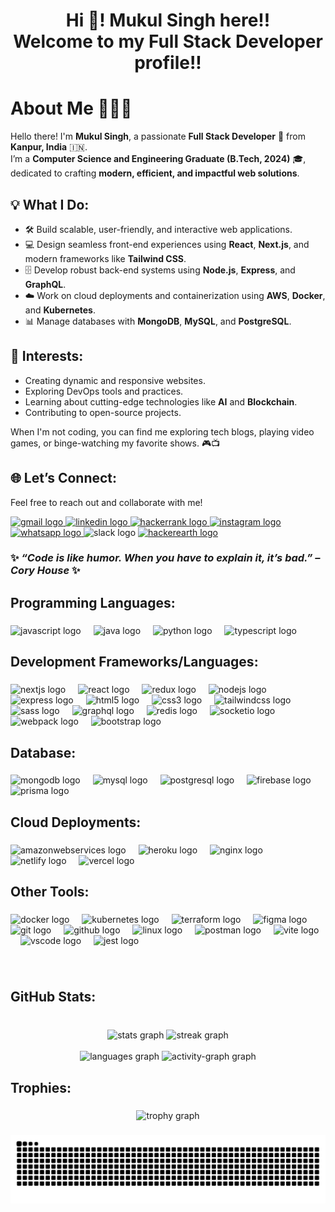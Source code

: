 <h1 align="center">Hi 👋! Mukul Singh here!!<br>Welcome to my Full Stack Developer profile!!</h1>


<!--<br clear="both">-->


# About Me 👨‍💻✨


Hello there! I'm **Mukul Singh**, a passionate **Full Stack Developer** 🚀 from **Kanpur, India** 🇮🇳.  
I’m a **Computer Science and Engineering Graduate (B.Tech, 2024)** 🎓, dedicated to crafting **modern, efficient, and impactful web solutions**.



## 💡 What I Do:
- 🛠️ Build scalable, user-friendly, and interactive web applications.
- 💻 Design seamless front-end experiences using **React**, **Next.js**, and modern frameworks like **Tailwind CSS**.
- 🗄️ Develop robust back-end systems using **Node.js**, **Express**, and **GraphQL**.
- ☁️ Work on cloud deployments and containerization using **AWS**, **Docker**, and **Kubernetes**.
- 📊 Manage databases with **MongoDB**, **MySQL**, and **PostgreSQL**.




## 🚀 Interests:
- Creating dynamic and responsive websites.
- Exploring DevOps tools and practices.
- Learning about cutting-edge technologies like **AI** and **Blockchain**.
- Contributing to open-source projects.

When I'm not coding, you can find me exploring tech blogs, playing video games, or binge-watching my favorite shows. 🎮📺


## 🌐 Let’s Connect:
Feel free to reach out and collaborate with me!  
<div>
  <a href="mailto:mukulsingh0571@gmail.com?subject=Hey!%20I%20want%20to%20connect%20to%20you" target="_blank">
    <img src="https://img.shields.io/static/v1?message=Gmail&logo=gmail&label=&color=D14836&logoColor=white&labelColor=&style=for-the-badge" height="35" alt="gmail logo"  />
  </a>
  <a href="www.linkedin.com/in/mukul-singh-95385720a" target="_blank">
    <img src="https://img.shields.io/static/v1?message=LinkedIn&logo=linkedin&label=&color=0077B5&logoColor=white&labelColor=&style=for-the-badge" height="35" alt="linkedin logo"  />
  </a>
  <a href="https://www.hackerrank.com/profile/mukulsingh0571" target="_blank">
    <img src="https://img.shields.io/static/v1?message=HackerRank&logo=hackerrank&label=&color=2EC866&logoColor=white&labelColor=&style=for-the-badge" height="35" alt="hackerrank logo"  />
  </a>
  <a href="https://www.instagram.com/maverick.mukul/" target="_blank">
    <img src="https://img.shields.io/static/v1?message=Instagram&logo=instagram&label=&color=E4405F&logoColor=white&labelColor=&style=for-the-badge" height="35" alt="instagram logo"  />
  </a>
  <a href="https://wa.link/vz4t54" target="_blank">
    <img src="https://img.shields.io/static/v1?message=Whatsapp&logo=whatsapp&label=&color=25D366&logoColor=white&labelColor=&style=for-the-badge" height="35" alt="whatsapp logo"  />
  </a>
  <img src="https://img.shields.io/static/v1?message=Slack&logo=slack&label=&color=4A154B&logoColor=white&labelColor=&style=for-the-badge" height="35" alt="slack logo"  />
  <a href="https://www.hackerearth.com/@mukulsingh0571" target="_blank">
  <img src="https://img.shields.io/static/v1?message=HackerEarth&logo=hackerearth&label=&color=2C3454&logoColor=white&labelColor=&style=for-the-badge" height="35" alt="hackerearth logo" />
</a>
</div>



### ✨ *“Code is like humor. When you have to explain it, it’s bad.” – Cory House* ✨



<h2 align="left">Programming Languages:</h2>

###



<div align="left">
  <img src="https://skillicons.dev/icons?i=js" height="50" alt="javascript logo"  />
  <img width="12" />
  <img src="https://skillicons.dev/icons?i=java" height="50" alt="java logo"  />
  <img width="12" />
  <img src="https://skillicons.dev/icons?i=py" height="50" alt="python logo"  />
  <img width="12" />
  <img src="https://skillicons.dev/icons?i=ts" height="50" alt="typescript logo"  />
</div>

###



<h2 align="left">Development Frameworks/Languages:</h2>

###



<div align="left">
  <img src="https://skillicons.dev/icons?i=nextjs" height="50" alt="nextjs logo"  />
  <img width="12" />
  <img src="https://skillicons.dev/icons?i=react" height="50" alt="react logo"  />
  <img width="12" />
  <img src="https://skillicons.dev/icons?i=redux" height="50" alt="redux logo"  />
  <img width="12" />
  <img src="https://skillicons.dev/icons?i=nodejs" height="50" alt="nodejs logo"  />
  <img width="12" />
  <img src="https://skillicons.dev/icons?i=express" height="50" alt="express logo"  />
  <img width="12" />
  <img src="https://skillicons.dev/icons?i=html" height="50" alt="html5 logo"  />
  <img width="12" />
  <img src="https://skillicons.dev/icons?i=css" height="50" alt="css3 logo"  />
  <img width="12" />
  <img src="https://skillicons.dev/icons?i=tailwind" height="50" alt="tailwindcss logo"  />
  <img width="12" />
  <img src="https://skillicons.dev/icons?i=sass" height="50" alt="sass logo"  />
  <img width="12" />
  <img src="https://skillicons.dev/icons?i=graphql" height="50" alt="graphql logo"  />
  <img width="12" />
  <img src="https://skillicons.dev/icons?i=redis" height="50" alt="redis logo"  />
  <img width="12" />
  <img src="https://cdn.simpleicons.org/socketdotio/010101" height="50" alt="socketio logo"  />
  <img width="12" />
  <img src="https://skillicons.dev/icons?i=webpack" height="50" alt="webpack logo"  />
  <img width="12" />
  <img src="https://skillicons.dev/icons?i=bootstrap" height="50" alt="bootstrap logo"  />
</div>

###



<h2 align="left">Database:</h2>

###



<div align="left">
  <img src="https://skillicons.dev/icons?i=mongodb" height="50" alt="mongodb logo"  />
  <img width="12" />
  <img src="https://skillicons.dev/icons?i=mysql" height="50" alt="mysql logo"  />
  <img width="12" />
  <img src="https://skillicons.dev/icons?i=postgres" height="50" alt="postgresql logo"  />
  <img width="12" />
  <img src="https://skillicons.dev/icons?i=firebase" height="50" alt="firebase logo"  />
  <img width="12" />
  <img src="https://skillicons.dev/icons?i=prisma" height="50" alt="prisma logo"  />
</div>

###



<h2 align="left">Cloud Deployments:</h2>

###



<div align="left">
  <img src="https://skillicons.dev/icons?i=aws" height="50" alt="amazonwebservices logo"  />
  <img width="12" />
  <img src="https://skillicons.dev/icons?i=heroku" height="50" alt="heroku logo"  />
  <img width="12" />
  <img src="https://skillicons.dev/icons?i=nginx" height="50" alt="nginx logo"  />
  <img width="12" />
  <img src="https://skillicons.dev/icons?i=netlify" height="50" alt="netlify logo"  />
  <img width="12" />
  <img src="https://skillicons.dev/icons?i=vercel" height="50" alt="vercel logo"  />
</div>

###



<h2 align="left">Other Tools:</h2>

###



<div align="left">
  <img src="https://skillicons.dev/icons?i=docker" height="50" alt="docker logo"  />
  <img width="12" />
  <img src="https://skillicons.dev/icons?i=kubernetes" height="50" alt="kubernetes logo"  />
  <img width="12" />
  <img src="https://cdn.simpleicons.org/terraform/7B42BC" height="50" alt="terraform logo"  />
  <img width="12" />
  <img src="https://skillicons.dev/icons?i=figma" height="50" alt="figma logo"  />
  <img width="12" />
  <img src="https://skillicons.dev/icons?i=git" height="50" alt="git logo"  />
  <img width="12" />
  <img src="https://skillicons.dev/icons?i=github" height="50" alt="github logo"  />
  <img width="12" />
  <img src="https://skillicons.dev/icons?i=linux" height="50" alt="linux logo"  />
  <img width="12" />
  <img src="https://skillicons.dev/icons?i=postman" height="50" alt="postman logo"  />
  <img width="12" />
  <img src="https://skillicons.dev/icons?i=vite" height="50" alt="vite logo"  />
  <img width="12" />
  <img src="https://skillicons.dev/icons?i=vscode" height="50" alt="vscode logo"  />
  <img width="12" />
  <img src="https://skillicons.dev/icons?i=jest" height="50" alt="jest logo"  />
</div>

###

<br clear="both">

<h2 align="left">GitHub Stats:</h2>

###

<br clear="both">

<div align="center">
<img src="https://github-readme-stats.vercel.app/api?username=mukulsingh0571&hide_title=false&hide_rank=false&show_icons=true&include_all_commits=true&count_private=true&disable_animations=false&theme=tokyonight&locale=en&hide_border=false" height="170" alt="stats graph" />
<img src="https://streak-stats.demolab.com/?user=mukulsingh0571&locale=en&mode=daily&theme=tokyonight&hide_border=false&border_radius=5" height="170" alt="streak graph" />
  <br clear="both">
  <br clear="both">
<img src="https://github-readme-stats.vercel.app/api/top-langs?username=mukulsingh0571&locale=en&hide_title=false&layout=compact&card_width=320&langs_count=5&theme=tokyonight&hide_border=false" height="163" alt="languages graph" />
<img src="https://github-readme-activity-graph.vercel.app/graph?username=mukulsingh0571&theme=tokyo-night&area=true&hide_border=false" height="163" alt="activity-graph graph" />
</div>

###


<h2 align="left">Trophies:</h2>

###


<div align="center">
  <img src="https://github-profile-trophy.vercel.app?username=mukulsingh0571&theme=tokyonight" height="150" alt="trophy graph"  />
</div>













###

<div align="center">
  <img alt="snake eating my contributions" src="https://raw.githubusercontent.com/HILAYTRIVEDI/HILAYTRIVEDI/output/github-contribution-grid-snake.svg" />
</div>

###
